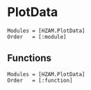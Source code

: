 # PlotData
```@autodocs
Modules = [HZAM.PlotData]
Order   = [:module]
```

## Functions
```@autodocs
Modules = [HZAM.PlotData]
Order   = [:function]
```
